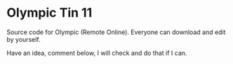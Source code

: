 # Olympic Tin 11
Source code for Olympic (Remote Online). Everyone can download and edit by yourself.

Have an idea, comment below, I will check and do that if I can.